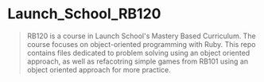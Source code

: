 # Launch_School_RB120

> RB120 is a course in Launch School's Mastery Based Curriculum. The course focuses on object-oriented programming with Ruby. This repo contains files dedicated to problem solving using an object oriented approach, as well as refacotring simple games from RB101 using an object oriented approach for more practice.
